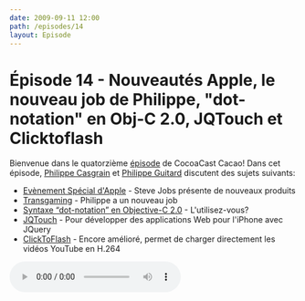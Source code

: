 ```yaml
---
date: 2009-09-11 12:00
path: /episodes/14
layout: Episode
---
```

# Épisode 14 - Nouveautés Apple, le nouveau job de Philippe, \"dot-notation\" en Obj-C 2.0, JQTouch et Clicktoflash
<p>Bienvenue dans le quatorzième <a href="https://cacaocast.com/media/cacaocast_14.mp3" title="CocoaCast Cacao Episode 14">épisode</a> de CocoaCast Cacao! Dans cet épisode, <a href="http://www.twitter.com/philippec" title="Philippe Casgrain sur Twitter">Philippe Casgrain</a> et <a href="http://www.twitter.com/philippeguitard" title="Philippe Guitard sur Twitter">Philippe Guitard</a> discutent des sujets suivants:</p>
<ul><li><a href="http://events.apple.com.edgesuite.net/0909oijasdv/event/index.html?internal=ijalrmacu" title="Evènement Spécial d'Apple">Evènement Spécial d'Apple</a> - Steve Jobs présente de nouveaux produits</li>
<li><a href="http://www.transgaming.com/" title="Transgaming">Transgaming</a> - Philippe a un nouveau job</li>
<li><a href="http://weblog.bignerdranch.com/?p=83" title="Syntaxe 'dot-notation' en Objective-C 2.0">Syntaxe &ldquo;dot-notation&rdquo; en Objective-C 2.0</a> - L'utilisez-vous?</li>
<li><a href="http://www.jqtouch.com/" title="JQTouch">JQTouch</a> - Pour développer des applications Web pour l'iPhone avec JQuery</li>
<li><a href="http://rentzsch.github.com/clicktoflash/" title="ClickToFlash">ClickToFlash</a> - Encore amélioré, permet de charger directement les vidéos YouTube en H.264</li>
</ul>
<p><audio controls><source src="https://cacaocast.com/media/cacaocast_14.mp3" type="audio/mpeg"><source src="https://cacaocast.com/media/cacaocast_14.mp3" type="audio/mp4">Votre navigateur ne supporte pas l'élément audio / Your browser does not support the audio element.</audio></p>
